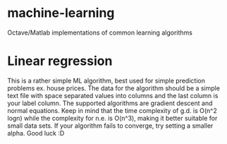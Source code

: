 # machine-learning
Octave/Matlab implementations of common learning algorithms

# Linear regression
This is a rather simple ML algorithm, best used for simple prediction problems ex. house prices.
The data for the algorithm should be a simple text file with space separated values into columns and the last column is your label column. 
The supported algorithms are gradient descent and normal equations. Keep in mind that the time complexity of g.d. is O(n^2 logn) while the complexity for n.e. is O(n^3), making it better suitable for small data sets. If your algorithm fails to converge, try setting a smaller alpha.
Good luck :D
